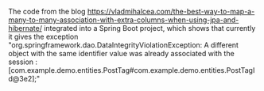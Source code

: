 The code from the blog https://vladmihalcea.com/the-best-way-to-map-a-many-to-many-association-with-extra-columns-when-using-jpa-and-hibernate/ 
integrated into a Spring Boot project, which shows that currently it gives the exception 
"org.springframework.dao.DataIntegrityViolationException: A different object with the same identifier 
value was already associated with the session : 
[com.example.demo.entities.PostTag#com.example.demo.entities.PostTagId@3e2];"